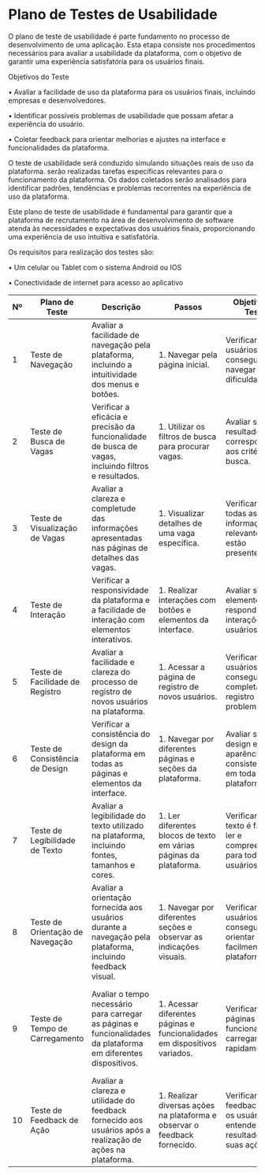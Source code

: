 # Plano de Testes de Usabilidade

O plano de teste de usabilidade é parte fundamento no processo de desenvolvimento de uma aplicação. Esta etapa consiste nos procedimentos necessários para avaliar a usabilidade da plataforma, com o objetivo de garantir uma experiência satisfatória para os usuários finais.

Objetivos do Teste

•	Avaliar a facilidade de uso da plataforma para os usuários finais, incluindo empresas e desenvolvedores.

•	Identificar possíveis problemas de usabilidade que possam afetar a experiência do usuário.

•	Coletar feedback para orientar melhorias e ajustes na interface e funcionalidades da plataforma.

O teste de usabilidade será conduzido simulando situações reais de uso da plataforma. serão realizadas tarefas específicas relevantes para o funcionamento da plataforma.
Os dados coletados serão analisados para identificar padrões, tendências e problemas recorrentes na experiência de uso da plataforma.

Este plano de teste de usabilidade é fundamental para garantir que a plataforma de recrutamento na área de desenvolvimento de software atenda às necessidades e expectativas dos usuários finais, proporcionando uma experiência de uso intuitiva e satisfatória.

Os requisitos para realização dos testes são:

•	Um celular ou Tablet com o sistema Android ou IOS

•	Conectividade de internet para acesso ao aplicativo

| Nº  | Plano de Teste              | Descrição                                                                                    | Passos                                      | Objetivo do Teste                                      | Critério de Êxito                                        |
| --- | ---------------------------- | -------------------------------------------------------------------------------------------- | ------------------------------------------- | ------------------------------------------------------ | --------------------------------------------------------- |
| 1   | Teste de Navegação          | Avaliar a facilidade de navegação pela plataforma, incluindo a intuitividade dos menus e botões. | 1. Navegar pela página inicial.            | Verificar se os usuários conseguem navegar sem dificuldades. | Os usuários devem conseguir acessar todas as seções da plataforma. |
| 2   | Teste de Busca de Vagas     | Verificar a eficácia e precisão da funcionalidade de busca de vagas, incluindo filtros e resultados. | 1. Utilizar os filtros de busca para procurar vagas. | Avaliar se os resultados correspondem aos critérios de busca. | O sistema deve exibir vagas correspondentes aos critérios filtrados. |
| 3   | Teste de Visualização de Vagas | Avaliar a clareza e completude das informações apresentadas nas páginas de detalhes das vagas. | 1. Visualizar detalhes de uma vaga específica. | Verificar se todas as informações relevantes estão presentes. | Todas as informações essenciais sobre a vaga devem estar visíveis. |
| 4   | Teste de Interação          | Verificar a responsividade da plataforma e a facilidade de interação com elementos interativos. | 1. Realizar interações com botões e elementos da interface. | Avaliar se os elementos respondem às interações dos usuários. | Todos os elementos devem ser responsivos e funcionar corretamente. |
| 5   | Teste de Facilidade de Registro | Avaliar a facilidade e clareza do processo de registro de novos usuários na plataforma. | 1. Acessar a página de registro de novos usuários. | Verificar se os usuários conseguem completar o registro sem problemas. | Todos os campos obrigatórios devem ser preenchidos corretamente. |
| 6   | Teste de Consistência de Design | Verificar a consistência do design da plataforma em todas as páginas e elementos da interface. | 1. Navegar por diferentes páginas e seções da plataforma. | Avaliar se o design e a aparência são consistentes em toda a plataforma. | Todos os elementos devem seguir um padrão de design consistente. |
| 7   | Teste de Legibilidade de Texto | Avaliar a legibilidade do texto utilizado na plataforma, incluindo fontes, tamanhos e cores. | 1. Ler diferentes blocos de texto em várias páginas da plataforma. | Verificar se o texto é fácil de ler e compreender para todos os usuários. | O texto deve ser legível e compreensível para a maioria dos usuários. |
| 8   | Teste de Orientação de Navegação | Avaliar a orientação fornecida aos usuários durante a navegação pela plataforma, incluindo feedback visual. | 1. Navegar por diferentes seções e observar as indicações visuais. | Verificar se os usuários conseguem se orientar facilmente na plataforma. | Os usuários devem conseguir navegar sem se perder ou ficar confusos. |
| 9   | Teste de Tempo de Carregamento | Avaliar o tempo necessário para carregar as páginas e funcionalidades da plataforma em diferentes dispositivos. | 1. Acessar diferentes páginas e funcionalidades em dispositivos variados. | Verificar se as páginas e funcionalidades carregam rapidamente. | O tempo médio de carregamento não deve exceder 3 segundos em dispositivos com conexões estáveis. |
| 10  | Teste de Feedback de Ação   | Avaliar a clareza e utilidade do feedback fornecido aos usuários após a realização de ações na plataforma. | 1. Realizar diversas ações na plataforma e observar o feedback fornecido. | Verificar se o feedback ajuda os usuários a entender o resultado de suas ações. | O feedback deve ser claro e informativo para os usuários. |

